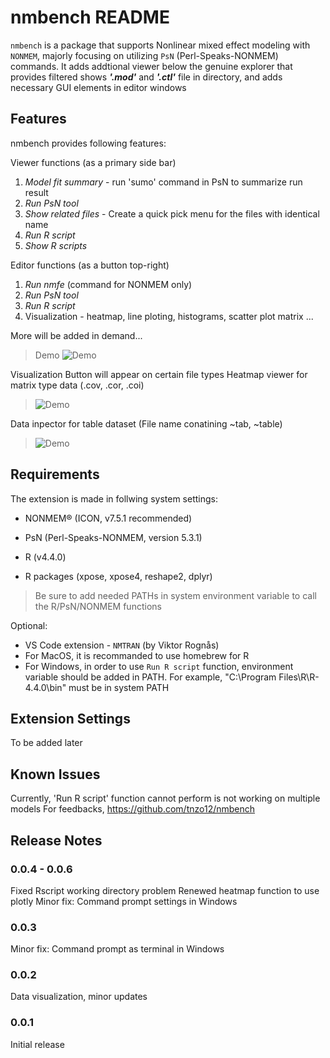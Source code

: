 # nmbench README
`nmbench` is a package that supports Nonlinear mixed effect modeling with `NONMEM`, majorly focusing on utilizing `PsN` (Perl-Speaks-NONMEM) commands. It adds addtional viewer below the genuine explorer that provides filtered shows ***'.mod'*** and ***'.ctl'*** file in directory, and adds necessary GUI elements in editor windows

## Features
nmbench provides following features:

Viewer functions (as a primary side bar)
1. *Model fit summary* - run 'sumo' command in PsN to summarize run result
2. *Run PsN tool*
3. *Show related files* - Create a quick pick menu for the files with identical name
4. *Run R script*
5. *Show R scripts*

Editor functions (as a button top-right)
1. *Run nmfe* (command for NONMEM only)
2. *Run PsN tool*
3. *Run R script*
4. Visualization - heatmap, line ploting, histograms, scatter plot matrix ... 

More will be added in demand...

> Demo
> ![Demo](https://raw.githubusercontent.com/tnzo12/nmbench/main/resources/demo.gif)

Visualization
Button will appear on certain file types
Heatmap viewer for matrix type data (.cov, .cor, .coi)
> ![Demo](https://raw.githubusercontent.com/tnzo12/nmbench/main/resources/demo_mat.png)

Data inpector for table dataset (File name conatining ~tab, ~table)
> ![Demo](https://raw.githubusercontent.com/tnzo12/nmbench/main/resources/demo_plot.png)


## Requirements
The extension is made in follwing system settings:

* NONMEM® (ICON, v7.5.1 recommended)
* PsN (Perl-Speaks-NONMEM, version 5.3.1)

* R (v4.4.0)
* R packages (xpose, xpose4, reshape2, dplyr)

> Be sure to add needed PATHs in system environment variable to call the R/PsN/NONMEM functions

Optional:
* VS Code extension - `NMTRAN` (by Viktor Rognås)
* For MacOS, it is recommanded to use homebrew for R
* For Windows, in order to use `Run R script` function, environment variable should be added in PATH. For example, "C:\Program Files\R\R-4.4.0\bin" must be in system PATH


## Extension Settings
To be added later

## Known Issues
Currently, 'Run R script' function cannot perform is not working on multiple models
For feedbacks, https://github.com/tnzo12/nmbench

## Release Notes
### 0.0.4 - 0.0.6
Fixed Rscript working directory problem
Renewed heatmap function to use plotly
Minor fix: Command prompt settings in Windows
### 0.0.3
Minor fix: Command prompt as terminal in Windows
### 0.0.2
Data visualization, minor updates
### 0.0.1
Initial release